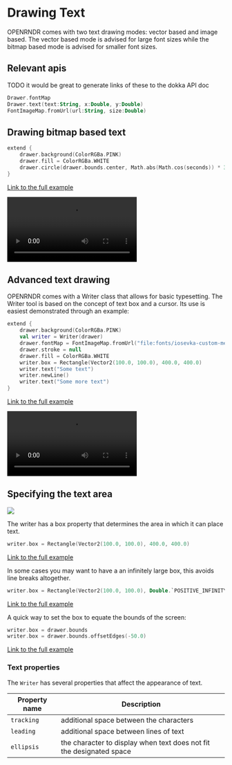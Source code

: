
# Drawing Text
OPENRNDR comes with two text drawing modes: vector based and image based.
The vector based mode is advised for large font sizes while the bitmap based mode is advised for smaller font sizes.

## Relevant apis
TODO it would be great to generate links of these to the dokka API doc
```kotlin
Drawer.fontMap
Drawer.text(text:String, x:Double, y:Double)
FontImageMap.fromUrl(url:String, size:Double)
```

## Drawing bitmap based text

```kotlin
extend {
    drawer.background(ColorRGBa.PINK)
    drawer.fill = ColorRGBa.WHITE
    drawer.circle(drawer.bounds.center, Math.abs(Math.cos(seconds)) * 300)
}
```

[Link to the full example](https://github.com/openrndr/openrndr-examples/blob/master/src/main/kotlin/examples/drawing/01_text/Text000.kt)

<video controls>
    <source src="media/text-001.mp4" type="video/mp4"></source>
</video>


## Advanced text drawing
OPENRNDR comes with a Writer class that allows for basic typesetting. The Writer tool is based on the concept of text box and a cursor.
Its use is easiest demonstrated through an example:

```kotlin
extend {
    drawer.background(ColorRGBa.PINK)
    val writer = Writer(drawer)
    drawer.fontMap = FontImageMap.fromUrl("file:fonts/iosevka-custom-medium.ttf", 20.0)
    drawer.stroke = null
    drawer.fill = ColorRGBa.WHITE
    writer.box = Rectangle(Vector2(100.0, 100.0), 400.0, 400.0)
    writer.text("Some text")
    writer.newLine()
    writer.text("Some more text")
}
```

[Link to the full example](https://github.com/openrndr/openrndr-examples/blob/master/src/main/kotlin/examples/drawing/01_text/Text001.kt)

<video controls>
    <source src="media/text-002.mp4" type="video/mp4"></source>
</video>


## Specifying the text area

<img src="media/text-003.png"/>

The writer has a box property that determines the area in which it can place text.

```kotlin
writer.box = Rectangle(Vector2(100.0, 100.0), 400.0, 400.0)
```

[Link to the full example](https://github.com/openrndr/openrndr-examples/blob/master/src/main/kotlin/examples/drawing/01_text/Text002.kt)

In some cases you may want to have a an infinitely large box, this avoids line breaks altogether.

```kotlin
writer.box = Rectangle(Vector2(100.0, 100.0), Double.`POSITIVE_INFINITY`, Double.`POSITIVE_INFINITY`)
```

[Link to the full example](https://github.com/openrndr/openrndr-examples/blob/master/src/main/kotlin/examples/drawing/01_text/Text002.kt)

A quick way to set the box to equate the bounds of the screen:

```kotlin
writer.box = drawer.bounds
writer.box = drawer.bounds.offsetEdges(-50.0)
```

[Link to the full example](https://github.com/openrndr/openrndr-examples/blob/master/src/main/kotlin/examples/drawing/01_text/Text002.kt)

### Text properties
The `Writer` has several properties that affect the appearance of text.

| Property name      | Description |
|---------------------|-------------|
| `tracking` | additional space between the characters |
| `leading`   | additional space between lines of text |
| `ellipsis`   | the character to display when text does not fit the designated space|
